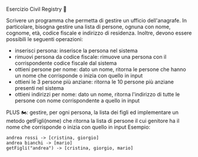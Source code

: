 Esercizio Civil Registry 🛵

Scrivere un programma che permetta di gestire un ufficio dell'anagrafe. In particolare, bisogna
gestire una lista di persone, ognuna con nome, cognome, età, codice fiscale e indirizzo di residenza.
Inoltre, devono essere possibili le seguenti operazioni:

- inserisci persona: inserisce la persona nel sistema
- rimuovi persona da codice fiscale: rimuove una persona con il corrispondente codice fiscale dal sistema
- ottieni persone per nome: dato un nome, ritorna le persone che hanno un nome che corrisponde
 o inizia con quello in input
- ottieni le 3 persone più anziane: ritorna le 10 persone più anziane presenti nel sistema
- ottieni indirizzi per nome: dato un nome, ritorna l'indirizzo di tutte le persone con nome 
corrispondente a quello in input

PLUS 🏍: gestire, per ogni persona, la lista dei figli ed implementare un metodo getFigli(nome)
 che ritorna la lista di persone il cui genitore ha il nome che corrisponde o inizia con quello in input
 Esempio: 
 
 ```
 andrea rossi -> [cristina, giorgio]
 andrea bianchi -> [mario]
 getFigli("andrea") -> [cristina, giorgio, mario]
 ```
  